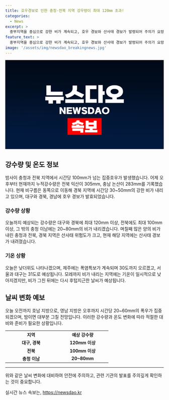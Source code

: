 ```yaml
---
title: 호우경보로 인한 충청·전북 지역 강우량이 최대 120㎜ 초과!
categories:
  - News
excerpt: >
  중부지역을 중심으로 강한 비가 계속되고, 호우 경보와 산사태 경보가 발령되어 주의가 요망됩니다. 동쪽으로 이동하는 비구름으로 경북에도 강한 비가 예상되고, 대구와 경북, 경남에 호우 경보가 발령되었습니다. 오늘은 폭우가 집중되어 강수량이 많을 것으로 예상되며, 산사태 위험도 높아 조심이 필요합니다. 또한, 지난 며칠간의 강수량으로 인해 산사태 위험이 계속되는 상황이니 안전에 주의해야 합니다. 함께해서 지켜뵙는 것이 필요합니다.
feature_text: >
  중부지역을 중심으로 강한 비가 계속되고, 호우 경보와 산사태 경보가 발령되어 주의가 요망됩니다. 동쪽으로 이동하는 비구름으로 경북에도 강한 비가 예상되고, 대구와 경북, 경남에 호우 경보가 발령되었습니다. 오늘은 폭우가 집중되어 강수량이 많을 것으로 예상되며, 산사태 위험도 높아 조심이 필요합니다. 또한, 지난 며칠간의 강수량으로 인해 산사태 위험이 계속되는 상황이니 안전에 주의해야 합니다. 함께해서 지켜뵙는 것이 필요합니다.
image: '/assets/img/newsdao_breakingnews.jpg'
---
```


<p><img src="/assets/img/newsdao_breakingnews.jpg" alt="flaretime 속보" /></p>

<h2 data-ke-size="size26">강수량 및 온도 정보</h2>

<p data-ke-size="size16">밤사이 충청과 전북 지역에서 시간당 100mm가 넘는 집중호우가 발생했습니다. 어제 오후부터 현재까지 누적강수량은 전북 익산이 305mm, 충남 논산이 283mm를 기록했습니다. 현재 비구름은 동쪽으로 이동해 경북 지역에 시간당 30~50mm의 강한 비가 내리고 있으며, 대구와 경북, 경남에 호우 경보가 발효되었습니다.</p>

<h3>강수량 상황</h3>

<p data-ke-size="size16">오늘까지 예상되는 강수량은 대구와 경북에 최대 120mm 이상, 전북에도 최대 100mm 이상, 그 밖의 충청 이남에는 20~80mm의 비가 내리겠습니다. 며칠째 많은 양의 비가 내린 충청과 전북, 경북 지역은 산사태 위험도가 크고, 현재 해당 지역에는 산사태 경보가 내려졌습니다.</p>

<h3>기온 상황</h3>

<p data-ke-size="size16">오늘은 낮더위도 나타나겠으며, 제주에는 폭염특보가 계속되며 30도까지 오르겠고, 서울과 대구는 31도로 예상됩니다. 모레까지 비가 내리는 지역에는 기온이 일시적으로 낮아지겠지만, 비가 그친 뒤에는 다시 후텁지근한 날씨가 예상됩니다.</p>

<h2 data-ke-size="size26">날씨 변화 예보</h2>

<p data-ke-size="size16">오늘 오전까지 호남 지방으로, 영남 지방은 오후까지 시간당 20~60mm의 폭우가 집중되겠으며, 밤이면 대부분 그칠 전망입니다. 이러한 강수량과 온도 변화에 따라 적절한 대비와 준비가 필요한 상황입니다.</p>

<table>
    <tr>
        <td style="text-align: center; width: 150px;"><b>지역</b></td>
        <td style="text-align: center; width: 150px;"><b>예상 강수량</b></td>
    </tr>
    <tr>
        <td style="text-align: center; height: 17px;"><b>대구, 경북</b></td>
        <td style="text-align: center; height: 17px;"><b>120mm 이상</b></td>
    </tr>
    <tr>
        <td style="text-align: center; height: 17px;"><b>전북</b></td>
        <td style="text-align: center; height: 17px;"><b>100mm 이상</b></td>
    </tr>
    <tr>
        <td style="text-align: center; height: 17px;"><b>충청 이남</b></td>
        <td style="text-align: center; height: 17px;"><b>20~80mm</b></td>
    </tr>
</table>

<hr>

<p data-ke-size="size16">위와 같은 날씨 변화에 대비하여 안전에 주의하고, 관련 기관의 발표를 주의깊게 확인하는 것이 중요합니다.</p>
실시간 뉴스 속보는, <a href="https://newsdao.kr" rel="dofollow">https://newsdao.kr</a>


